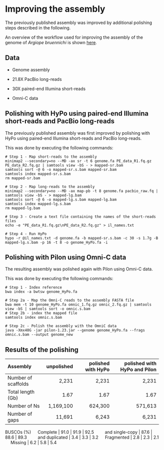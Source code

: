 # Improving the assembly

The previously published assembly was improved by additional polishing steps described in the following.

An overview of the workflow used for improving the assembly of the genome of *Argiope bruennichi* is shown [here](workflow_assembly_improving.pdf).

## Data

- Genome assembly

- 21.8X PacBio long-reads

- 30X paired-end Illumina short-reads

- Omni-C data

## Polishing with HyPo using paired-end Illumina short-reads and PacBio long-reads

The previously published assembly was first improved by polishing with HyPo using paired-end Illumina short-reads and PacBio long-reads.

This was done by executing the following commands:

```
# Step 1 - Map short-reads to the assembly
minimap2 --secondary=no --MD -ax sr -t 6 genome.fa PE_data_R1.fq.gz PE_data_R2.fq.gz | samtools view -bS - > mapped-sr.bam
samtools sort -@ 6 -o mapped-sr.s.bam mapped-sr.bam 
samtools index mapped-sr.s.bam
rm mapped-sr.bam

# Step 2 - Map long-reads to the assembly
minimap2 --secondary=no --MD -ax map-pb -t 8 genome.fa pacbio_raw.fq | samtools view -bS - > mapped-lg.bam
samtools sort -@ 6 -o mapped-lg.s.bam mapped-lg.bam
samtools index mapped-lg.s.bam
rm mapped-lg.bam

# Step 3 - Create a text file containing the names of the short-reads files 
echo -e "PE_data_R1.fq.gz\nPE_data_R2.fq.gz" > il_names.txt

# Step 4 - Run HyPo
hypo -r @il_names.txt -d genome.fa -b mapped-sr.s.bam -c 30 -s 1.7g -B mapped-lg.s.bam -p 16 -t 8 -o genome_HyPo.fa -i
```

## Polishing with Pilon using Omni-C data

The resulting assembly was polished again with Pilon using Omni-C data.

This was done by executing the following commands:

```
# Step 1 - Index reference
bwa index -a bwtsw genome_HyPo.fa

# Step 2a - Map the Omni-C reads to the assembly FASTA file
bwa mem -t 10 genome_HyPo.fa omnic_1.fq.gz omnic_2.fq.gz | samtools view -bS | samtools sort -o omnic.s.bam
# Step 2b - index the mapped file
samtools index omnic.s.bam

# Step 2c - Polish the assembly with the OmniC data
java -Xmx40G -jar pilon-1.23.jar --genome genome_HyPo.fa --frags omnic.s.bam --output genome_new
```

## Results of the polishing

 Assembly | unpolished | polished with HyPo | polished with HyPo and Pilon 
 :---     | ---:       | ---:               | ---:                        |
Number of scaffolds |2,231 |2,231 |2,231 
 Total length (Gb) |1.67 | 1.67 | 1.67 
Number of Ns | 1,169,100 | 624,300 | 571,613 
Number of gaps | 11,691 | 6,243 | 6,231 
BUSCOs (%)  <td colspan=3> 
&emsp; Complete | 91.0 | 91.9 | 92.5 
&emsp;&emsp; and single-copy | 87.6 | 88.6 | 89.3 
&emsp;&emsp; and duplicated | 3.4 | 3.3 | 3.2 
&emsp; Fragmented | 2.8 | 2.3 | 2.1 
&emsp; Missing | 6.2 | 5.8 | 5.4 

